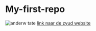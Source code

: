 # My-first-repo
![anderw tate](https://upload.wikimedia.org/wikipedia/commons/thumb/f/f1/Andrew_Tate_on_%27Anything_Goes_With_James_English%27_in_2021.jpg/255px-Andrew_Tate_on_%27Anything_Goes_With_James_English%27_in_2021.jpg)
[link naar de zyud website](https://www.zuyd.nl/algemeen/praktische-informatie/e-mail)

